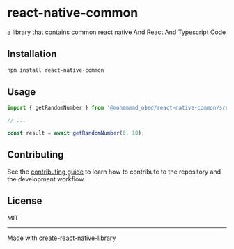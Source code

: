 # react-native-common

a library that contains common react native And React And Typescript Code

## Installation

```sh
npm install react-native-common
```

## Usage

```js
import { getRandomNumber } from '@mohammad_obed/react-native-common/src/utils';

// ...

const result = await getRandomNumber(0, 10);
```

## Contributing

See the [contributing guide](CONTRIBUTING.md) to learn how to contribute to the repository and the development workflow.

## License

MIT

---

Made with [create-react-native-library](https://github.com/callstack/react-native-builder-bob)
